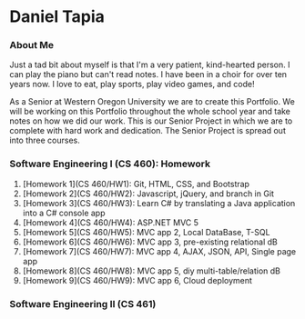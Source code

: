 Daniel Tapia
===

<!-- Please visit my [GitHub Page](https://github.com/tapiad)! -->


<!-- Welcome to my Portfolio
---

This will be my Portfolio of some projects I developed as a collage student here at Western Oregon University. -->

### About Me

Just a tad bit about myself is that I'm a very patient, kind-hearted person. I can play the piano but can't read notes. I have been in a  choir for over ten years now. I love to eat, play sports, play video games, and code!

As a Senior at Western Oregon University we are to create this Portfolio. We will be working on this Portfolio throughout the whole school year and take notes on how we did our work. This is our Senior Project in which we are to complete with hard work and dedication. The Senior Project is spread out into three courses.


### Software Engineering I (CS 460): Homework
1. [Homework 1](CS 460/HW1): Git, HTML, CSS, and Bootstrap
2. [Homework 2](CS 460/HW2): Javascript, jQuery, and branch in Git
3. [Homework 3](CS 460/HW3): Learn C# by translating a Java application into a C# console app
4. [Homework 4](CS 460/HW4): ASP.NET MVC 5
5. [Homework 5](CS 460/HW5): MVC app 2, Local DataBase, T-SQL
6. [Homework 6](CS 460/HW6): MVC app 3, pre-existing relational dB
7. [Homework 7](CS 460/HW7): MVC app 4, AJAX, JSON, API, Single page app
8. [Homework 8](CS 460/HW8): MVC app 5, diy multi-table/relation dB
8. [Homework 9](CS 460/HW9): MVC app 6, Cloud deployment

### Software Engineering II (CS 461)
